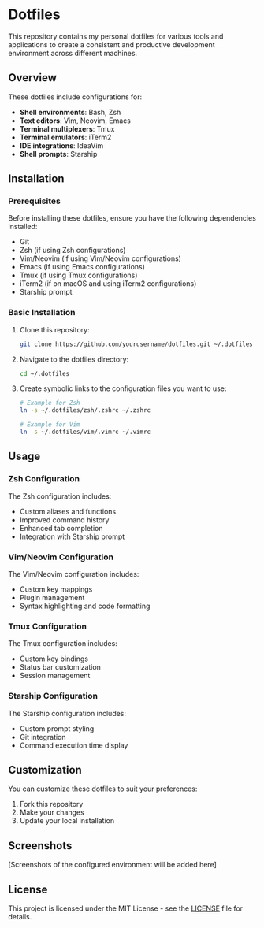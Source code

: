 # Dotfiles

This repository contains my personal dotfiles for various tools and applications to create a consistent and productive development environment across different machines.

## Overview

These dotfiles include configurations for:

- **Shell environments**: Bash, Zsh
- **Text editors**: Vim, Neovim, Emacs
- **Terminal multiplexers**: Tmux
- **Terminal emulators**: iTerm2
- **IDE integrations**: IdeaVim
- **Shell prompts**: Starship

## Installation

### Prerequisites

Before installing these dotfiles, ensure you have the following dependencies installed:

- Git
- Zsh (if using Zsh configurations)
- Vim/Neovim (if using Vim/Neovim configurations)
- Emacs (if using Emacs configurations)
- Tmux (if using Tmux configurations)
- iTerm2 (if on macOS and using iTerm2 configurations)
- Starship prompt

### Basic Installation

1. Clone this repository:
   ```bash
   git clone https://github.com/yourusername/dotfiles.git ~/.dotfiles
   ```

2. Navigate to the dotfiles directory:
   ```bash
   cd ~/.dotfiles
   ```

3. Create symbolic links to the configuration files you want to use:
   ```bash
   # Example for Zsh
   ln -s ~/.dotfiles/zsh/.zshrc ~/.zshrc

   # Example for Vim
   ln -s ~/.dotfiles/vim/.vimrc ~/.vimrc
   ```

## Usage

### Zsh Configuration

The Zsh configuration includes:
- Custom aliases and functions
- Improved command history
- Enhanced tab completion
- Integration with Starship prompt

### Vim/Neovim Configuration

The Vim/Neovim configuration includes:
- Custom key mappings
- Plugin management
- Syntax highlighting and code formatting

### Tmux Configuration

The Tmux configuration includes:
- Custom key bindings
- Status bar customization
- Session management

### Starship Configuration

The Starship configuration includes:
- Custom prompt styling
- Git integration
- Command execution time display

## Customization

You can customize these dotfiles to suit your preferences:

1. Fork this repository
2. Make your changes
3. Update your local installation

## Screenshots

[Screenshots of the configured environment will be added here]

## License

This project is licensed under the MIT License - see the [LICENSE](LICENSE) file for details.
